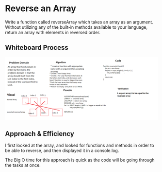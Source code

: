 # Reverse an Array
Write a function called reverseArray which takes an array as an argument. Without utilizing any of the built-in methods available to your language, return an array with elements in reversed order.

## Whiteboard Process
![Array in Reverse](array-reversee.png "Reverse")


## Approach & Efficiency
<!-- What approach did you take? Discuss Why. What is the Big O space/time for this approach? -->

I first looked at the array, and looked for functions and methods in order to be able to reverse, and then displayed it in a console.log.

The Big O time for this approach is quick as the code will be going through the tasks at once.

